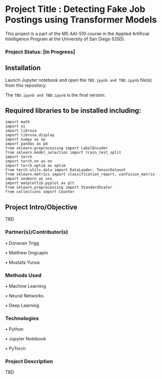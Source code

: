 # Project Title : Detecting Fake Job Postings using Transformer Models

This project is a part of the MS AAI-510 course in the Applied Artificial Intelligence Program at the University of San Diego (USD). 

### Project Status: [In Progress]

## Installation

Launch Jupyter notebook and open the `TBD.ipynb and TBD.ipynb` file(s) from this repository. 

The `TBD.ipynb and TBD.ipynb` is the final version.

## Required libraries to be installed including:

    import math
    import os
    import librosa
    import librosa.display
    import numpy as np
    import pandas as pd
    from sklearn.preprocessing import LabelEncoder
    from sklearn.model_selection import train_test_split
    import torch
    import torch.nn as nn
    import torch.optim as optim
    from torch.utils.data import DataLoader, TensorDataset
    from sklearn.metrics import classification_report, confusion_matrix
    import seaborn as sns
    import matplotlib.pyplot as plt
    from sklearn.preprocessing import StandardScaler
    from collections import Counter

  
## Project Intro/Objective

TBD

### Partner(s)/Contributor(s)

•	Donavan Trigg

•	Matthew Ongcapin

•	Mustafa Yunus


### Methods Used

•	Machine Learning

•	Neural Networks

•	Deep Learning


### Technologies

•	Python

•	Jupyter Notebook

•	PyTorch


### Project Description

TBD
